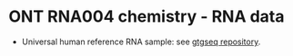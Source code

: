 # ONT RNA004 chemistry - RNA data

- Universal human reference RNA sample: see [gtgseq repository](https://gentechgp.github.io/gtgseq/docs/data.html#uhr-promethion-data).


